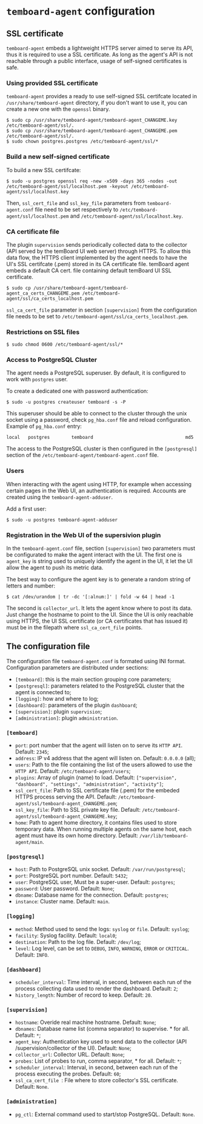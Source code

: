 # `temboard-agent` configuration

## SSL certificate

`temboard-agent` embeds a lightweight HTTPS server aimed to serve its API, thus it is required to use a SSL certificate. As long as the agent's API is not reachable through a public interface, usage of self-signed certificates is safe.

### Using provided SSL certificate
`temboard-agent` provides a ready to use self-signed SSL certifcate located in `/usr/share/temboard-agent` directory, if you don't want to use it, you can create a new one with the `openssl` binary.
```
$ sudo cp /usr/share/temboard-agent/temboard-agent_CHANGEME.key /etc/temboard-agent/ssl/.
$ sudo cp /usr/share/temboard-agent/temboard-agent_CHANGEME.pem /etc/temboard-agent/ssl/.
$ sudo chown postgres.postgres /etc/temboard-agent/ssl/*
```

### Build a new self-signed certificate

To build a new SSL certifcate:
```
$ sudo -u postgres openssl req -new -x509 -days 365 -nodes -out /etc/temboard-agent/ssl/localhost.pem -keyout /etc/temboard-agent/ssl/localhost.key
```

Then, `ssl_cert_file` and `ssl_key_file` parameters from `temboard-agent.conf` file need to be set respectively to `/etc/temboard-agent/ssl/localhost.pem` and `/etc/temboard-agent/ssl/localhost.key`.

### CA certificate file

The plugin `supervision` sends periodically collected data to the collector (API served by the temBoard UI web server) through HTTPS. To allow this data flow, the HTTPS client implemented by the agent needs to have the UI's SSL certifcate (.pem) stored in its CA certificate file. temBoard agent embeds a default CA cert. file containing default temBoard UI SSL certificate.
```
$ sudo cp /usr/share/temboard-agent/temboard-agent_ca_certs_CHANGEME.pem /etc/temboard-agent/ssl/ca_certs_localhost.pem
```

`ssl_ca_cert_file` parameter in section `[supervision]` from the configuration file needs to be set to `/etc/temboard-agent/ssl/ca_certs_localhost.pem`.

### Restrictions on SSL files
```
$ sudo chmod 0600 /etc/temboard-agent/ssl/*
```

### Access to PostgreSQL Cluster

The agent needs a PostgreSQL superuser. By default, it is configured to work with `postgres` user.

To create a dedicated one with password authentication:
```
$ sudo -u postgres createuser temboard -s -P
```

This superuser should be able to connect to the cluster through the unix socket using a password, check `pg_hba.conf` file and reload configuration.
Example of `pg_hba.conf` entry:
```
local   postgres        temboard                                  md5
```    

The access to the PostgreSQL cluster is then configured in the `[postgresql]` section of the `/etc/temboard-agent/temboard-agent.conf` file.

### Users

When interacting with the agent using HTTP, for example when accessing certain pages in the Web UI, an authentication is required. Accounts are created using the `temboard-agent-adduser`.

Add a first user:
```
$ sudo -u postgres temboard-agent-adduser
```

### Registration in the Web UI of the supersivion plugin

In the `temboard-agent.conf` file, section `[supervision]` two parameters must be configurated to make the agent interact with the UI. The first one is `agent_key` is string used to uniquely identify the agent in the UI, it let the UI allow the agent to push its metric data.

The best way to configure the agent key is to generate a random string of letters and number:
```
$ cat /dev/urandom | tr -dc '[:alnum:]' | fold -w 64 | head -1
```

The second is `collector_url`. It lets the agent know where to post its data. Just change the hostname to point to the UI. Since the UI is only reachable using HTTPS, the UI SSL certificate (or CA certificates that has issued it) must be in the filepath where `ssl_ca_cert_file` points.


## The configuration file

The configuration file `temboard-agent.conf` is formated using INI format. Configuration parameters are distributed under sections:
  - `[temboard]`: this is the main section grouping core parameters;
  - `[postgresql]`: parameters related to the PostgreSQL cluster that the agent is connected to;
  - `[logging]`: how and where to log;
  - `[dashboard]`: parameters of the plugin `dashboard`;
  - `[supervision]`: plugin `supervision`;
  - `[administration]`: plugin `administration`.

### `[temboard]`
  - `port`: port number that the agent will listen on to serve its `HTTP API`. Default: `2345`;
  - `address`: IP v4 address that the agent will listen on. Default: `0.0.0.0` (all);
  - `users`: Path to the file containing the list of the users allowed to use the `HTTP API`. Default: `/etc/temboard-agent/users`;
  - `plugins`: Array of plugin (name) to load. Default: `["supervision", "dashboard", "settings", "administration", "activity"]`;
  - `ssl_cert_file`: Path to SSL certificate file (.pem) for the embeded HTTPS process serving the API. Default: `/etc/temboard-agent/ssl/temboard-agent_CHANGEME.pem`;
  - `ssl_key_file`: Path to SSL private key file. Default: `/etc/temboard-agent/ssl/temboard-agent_CHANGEME.key`;
  - `home`: Path to agent home directory, it contains files used to store temporary data. When running multiple agents on the same host, each agent must have its own home directory. Default: `/var/lib/temboard-agent/main`.

### `[postgresql]`
  - `host`: Path to PostgreSQL unix socket. Default: `/var/run/postgresql`;
  - `port`: PostgreSQL port number. Default: `5432`;
  - `user`: PostgreSQL user, Must be a super-user. Default: `postgres`;
  - `password`: User password. Default: `None`;
  - `dbname`: Database name for the connection. Default: `postgres`;
  - `instance`: Cluster name. Default: `main`.

### `[logging]`
  - `method`: Method used to send the logs: `syslog` or `file`. Default: `syslog`;
  - `facility`: Syslog facility. Default: `local0`;
  - `destination`: Path to the log file. Default: `/dev/log`;
  - `level`: Log level, can be set to `DEBUG`, `INFO`, `WARNING`, `ERROR` or `CRITICAL`. Default: `INFO`.

### `[dashboard]`
  - `scheduler_interval`: Time interval, in second, between each run of the process collecting data used to render the dashboard. Default: `2`;
  - `history_length`: Number of record to keep. Default: `20`.

### `[supervision]`
  - `hostname`: Overide real machine hostname. Default: `None`;
  - `dbnames`: Database name list (comma separator) to supervise. * for all. Default: `*`;
  - `agent_key`: Authentication key used to send data to the collector (API /supervision/collector of the UI). Default: `None`;
  - `collector_url`: Collector URL. Default: `None`;
  - `probes`: List of probes to run, comma separator, * for all. Default: `*`;
  - `scheduler_interval`: Interval, in second, between each run of the process executing the probes. Default: `60`;
  - `ssl_ca_cert_file `: File where to store collector's SSL certificate. Default: `None`.

### `[administration]`
  - `pg_ctl`: External command used to start/stop PostgreSQL. Default: `None`.
